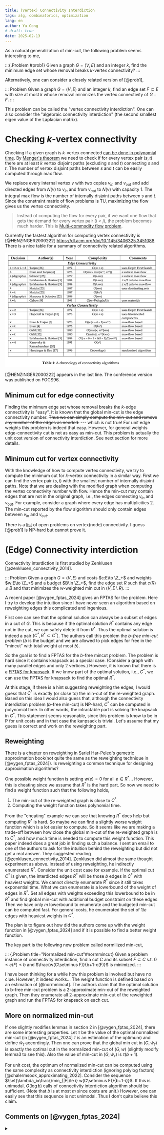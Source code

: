 ```yaml
---
title: (Vertex) Connectivity Interdiction
tags: alg, combinatorics, optimization
lang: en
author: Yu Cong
# draft: true
date: 2025-02-13
---
```


As a natural generalization of min-cut, the following problem seems interesting to me,

:::{.Problem #prob1}
Given a graph $G=(V,E)$ and an integer $k$, find the minimum edge set whose removal breaks $k$-vertex connectivity?
:::

Alternatively, one can consider a closely related version of [@prob1],

::: Problem
Given a graph $G=(V,E)$ and an integer $k$, find an edge set $F\subset E$ with size at most $k$ whose removal minimizes the vertex connectivity of $G-F$.
:::

This problem can be called the "vertex connectivity interdiction". One can also consider the "algebraic connectivity interdiction" (the second smallest eigen value of the Laplacian matrix).

# Checking $k$-vertex connectivity

Checking if a given graph is $k$-vertex connected [can be done in polynomial time](https://en.wikipedia.org/wiki/K-vertex-connected_graph#Computational_complexity).
By [Menger's theorem](https://en.wikipedia.org/wiki/Menger%27s_theorem) we need to check if for every vertex pair $(s,t)$ there are at least $k$ vertex disjoint paths (excluding $s$ and $t$) connecting $s$ and $t$. The number of vertex disjoint paths between $s$ and $t$ can be easily computed through max flow. 
<!-- Duplicate every vertex except $s$ and $t$ and connect an directed edge with capacity 1 between every pair of new vertices. The capacity is 1 for all edges.  -->
We replace every internal vertex $v$ with two copies $v_{in}$ and $v_{out}$ and add directed edges from $N(v)$ to $v_{in}$ and from $v_{out}$ to $N(v)$ with capacity 1. The integral max flow is the number of internally disjoint paths between $s$ and $t$. 
Since the constraint matrix of flow problems is TU, maximizing the flow gives us the vertex connectivity.

> Instead of computing the flow for every pair, if we want one flow that gets the demand for every vertex pair $(i<j)$, the problem becomes much harder. This is [Multi-commodity flow problem](https://en.wikipedia.org/wiki/Multi-commodity_flow_problem).

Currently the fastest algorithm for computing vertex connectivity is ~~[@HENZINGER2000222]~~ <https://dl.acm.org/doi/10.1145/3406325.3451088>.
There is a nice table for a summary of connectivity related algorithms.

![image courtesy of Abdol–Hossein Esfahanian. [link](http://www.cse.msu.edu/~esfahani/book_chapter/Graph_connectivity_chapter.pdf)](/images/vertex_connectivity_cut/table.png)

[@HENZINGER2000222] appears in the last line. The conference version was published on FOCS96.

## Minimum cut for edge connectivity

Finding the minimum edge set whose removal breaks the $k$-edge connectivity is "easy". It is known that the global min-cut is the edge connectivity number. ~~Thus we can simply compute the min-cut and remove any number of the edges as needed.~~ --- which is not true! For unit edge weights this problem is indeed that easy. However, for general weights edge-connectivity cut is not as easy as min-cut. This problem is actually the unit cost version of connectivity interdiction. See next section for more details.

## Minimum cut for vertex connectivity

With the knowledge of how to compute vertex connectivity, we try to compute the minimum cut for $k$-vertex connectivity in a similar way. First we can find the vertex pair $(s,t)$ with the smallest number of internally disjoint paths. Note that we are dealing with the modified graph when computing the vertex connectivity number with flow. Hence the min-cut may contain edges that are not in the original graph, i.e., the edges connecting $v_{in}$ and $v_{out}$. For example, consider a graph where every edge has multiplicities 2. The min-cut reported by the flow algorithm should only contain edges between $v_{in}$ and $v_{out}$.

There is a [list](https://lemon.cs.elte.hu/egres/open/Node-connectivity) of open problems on vertex(node) connectivity. I guess [@prob1] is NP-hard but cannot prove it.

# (Edge) Connectivity interdiction

Connectivity interdiction is first studied by Zenklusen [@zenklusen_connectivity_2014].

::: Problem
Given a graph $G=(V,E)$ and costs $c:E\to \Z_+$ and weights $w:E\to \Z_+$ and a budget $B\in \Z_+$, find the edge set $R$ such that $c(R)\leq B$ and that minimizes the $w$-weighted min cut in $(V,E\setminus R)$.
:::


A recent paper [@vygen_fptas_2024] gives an FPTAS for the problem. Here I try to develop the intuition since I have never seen an algorithm based on reweighting edges this complicated and ingenious.

First one can see that the optimal solution can always be a subset of edges in a cut of $G$. This is because if the optimal solution $R^*$ contains any edge not in the cut, we can safely delete it from $R^*$. Thus the optimal solution is indeed a pair $(C^*,R^*\subset C^*)$. The authors call this problem the *$b$-free min-cut problem* ($b$ is the budget and we are allowed to pick edges for free in the "mincut" with total weight at most $b$).

So the goal is to find a FPTAS for the $b$-free mincut problem. The problem is hard since it contains knapsack as a special case. (Consider a graph with many parallel edges and only 2 vertices.) However, it is known that there is a [FPTAS for knapsack](https://www.cs.cmu.edu/afs/cs/academic/class/15854-f05/www/scribe/lec10.pdf). If we know part of the optimal solution, i.e., $C^*$, we can use the FPTAS for knapsack to find the optimal $R^*$.

At this stage, if there is a hint suggesting reweighting the edges, I would guess that $C^*$ is exactly (or close to) the min-cut of the re-weighted graph. Based on this idea I would also guess that, although the connectivity interdiction problem ($b$-free min-cut) is NP-hard, $C^*$ can be computed in polynomial time. In other words, the intractable part is solving the knapsack in $C^*$. This statement seems reasonable, since this problem is know to be in P for unit costs and in that case the kanpsack is trivial. Let's assume that my guess is correct and work on the reweighting part.

## Reweighting

There is a [chapter on reweighting](https://sarielhp.org/teach/notes/aprx/lec/18_reweight.pdf) in Sariel Har-Peled's gemetric approximation book(not quite the same as the reweighting technique in [@vygen_fptas_2024]). Is reweighting a common technique for designing approximation algorithms?

One possible weight function is setting $w(e)=0$ for all $e\in R^*$... However, this is cheating since we assume that $R^*$ is the hard part. So now we need to find a weight function such that the following holds,

1. The min-cut of the re-weighted graph is close to $C^*$.
2. Computing the weight function takes polynomial time.

From the "cheating" example we can see that knowing $R^*$ does help but computing $R^*$ is hard. So maybe we can find a slightly worse weight function which is a lot easier to compute. So it seems like we are making a trade-off between how close the global min-cut of the re-weighted graph is to $C^*$, and how much time is needed to compute this weight function. This paper indeed does a great job in finding such a balance.
I sent an email to one of the authors to ask for the intuition behind the reweighting but did not get a real answer. They suggested reading [@zenklusen_connectivity_2014].
Zenklusen did almost the same thought experiment as above. Instead of using reweighting, he indirectly enumerated $R^*$. Consider the unit cost case for example. If the optimal cut $C^*$ is given, the interdicted edges $R^*$ will be those $b$ edges in $C^*$ with heaviest weights. We cannot directly enumerate $R^*$ since it still takes exponential time. What we can enumerate is a lowerbound of the weight of edges in $R^*$. Set all edges with weights exceeding this lowerbound to be in $R^*$ and find global min-cut with additional budget constraint on these edges. Then we have only $m$ lowerbound to enumerate and the budgeted min-cut can be computed fast. For general costs, he enumerated the set of ${1}/{\varepsilon}$ edges with heaviest weights in $C^*$.


The plan is to figure out how did the authors come up with the weight function in [@vygen_fptas_2024] and if it is possible to find a better weight function.

The key part is the following new problem called normilized min-cut,

::: {.Problem title="Normalized min-cut"#normmincut} 
Given a problem instance of connectivity interdiction, find a cut $C$ and its subset $F\subset C$ s.t. $0\leq c(F)\leq b$ and $\frac{w(C\setminus F)}{b+1-c(F)}$ is minimized.
:::

I have been thinking for a while how this problem is involved but have no clue. However, it indeed works... The weight function is defined based on an estimation of [@normmincut]. The authors claim that the optimal solution to b-free min-cut problem is a 2-approximate min-cut of the reweighted graph. Then they enumerate all 2-approximate min-cut of the reweighted graph and run the FPTAS for knapsack on each cut.

## More on normalized min-cut

If one slightly modifies lemmas in section 2 in [@vygen_fptas_2024], there are some interesting properties. Let $\tau$ be the value of the optimal normalized min-cut (in [@vygen_fptas_2024] $\tau$ is an estimation of the optimum) and define $\tilde{w}_\tau$ accordingly. Then one can prove that the global min cut in $(G,\tilde{w}_\tau)$ is exactly the optimal cut in the normalized min-cut of $(G,w)$ (slightly modify lemma3 to see this). Also the value of min-cut in $(G,\tilde{w}_\tau)$ is $\tau(b+1)$.

For unit cost, the optimum of normalized min-cut can be computed using the same complexity as connectivity interdiction (ignoring polylog factors) [@chalermsook_approximating_2022]. Consider the sequence $\set{\lambda_i=\frac{\min_{|F|\le i} w(C\setminus F)}{b+1-i}}$. If this is unimodal, $O(\log b)$ calls of connectivity interdiction algorithm should be sufficient. (Note that $b$ is at most $m$ since costs are unit.) However, one can easily see that this sequence is not unimodal. Thus I don't quite believe this claim.

## Comments on [@vygen_fptas_2024]
<details>
<summary>
</summary>
After reading [@chalermsook_approximating_2022], I finally know why the authors use [@normmincut] to solve connectivity interdiction. Almost all techniques they used are directly from [@chalermsook_approximating_2022]. Read section 2 of [@chalermsook_approximating_2022] until 2.2, you know almost everything needed for a FPTAS solving connectivity interdiction. In fact, the authors cite [@chalermsook_approximating_2022] in their paper,

> In a recent paper of Chalermsook et el. [CHN+22] on survivable network design, the same problem was first introduced (under a diﬀerent name “minimum normalized free cut”) to deal with a certain boxing constraint in the LPs. There, a special case of unit-edge costs is actually solved as a technical necessity. To obtain an FPTAS in this paper, we emphasize that we do not need to solve the normalized min-cut problem per se, but rather we use its optimal solution as a certificate in the analysis of the weight function $\tilde{w}(i)$ in Theorem 3.

This paragraph is extremely misleading.
There is no clearly indication that very similar (in fact, almost identical) results are proven [CHN+22]. Not to mention that the authors were somewhat avoiding my question (in my opinion) about Normalized min-cut(see [reweighting part](#reweighting)).

It was mentioned in a footnote of [@chalermsook_approximating_2022] that a general version of normalized min-cut is used in [this paper](https://drops.dagstuhl.de/storage/00lipics/lipics-vol064-isaac2016/LIPIcs.ISAAC.2016.33/LIPIcs.ISAAC.2016.33.pdf), which in turn mentioned that normalized min-cut is an ordinary subroutine in MWU frameworks. This IPCO paper's writing style is toxic and causes huge waste of readers' time. I do not think this paper still can be accepted by IPCO if reviewers and PCs notice its relation with [CHN+22].

</details>